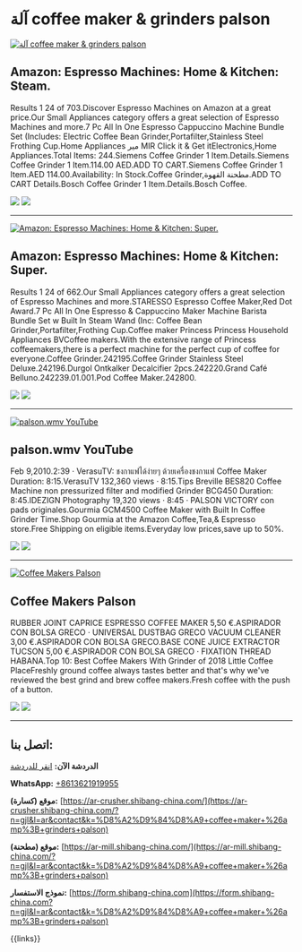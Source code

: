 # آلة coffee maker &amp; grinders palson

<a href="https://swt.shibang-china.com/?n=gjl&l=ar&img&k=%D8%A2%D9%84%D8%A9+coffee+maker+%26amp%3B+grinders+palson" target="_blank">![آلة coffee maker &amp; grinders palson](http://static.shibang-china.com/all-800x300/1503.jpg)</a>

## Amazon: Espresso Machines: Home &amp; Kitchen: Steam.
Results 1 24 of 703.Discover Espresso Machines on Amazon at a great price.Our Small Appliances category offers a great selection of Espresso Machines and more.7 Pc All In One Espresso Cappuccino Machine Bundle Set (Includes: Electric Coffee Bean Grinder,Portafilter,Stainless Steel Frothing Cup.Home Appliances مير MIR Click it &amp; Get itElectronics,Home Appliances.Total Items: 244.Siemens Coffee Grinder 1 Item.Details.Siemens Coffee Grinder 1 Item.114.00 AED.ADD TO CART.Siemens Coffee Grinder 1 Item.AED 114.00.Availability: In Stock.Coffee Grinder,مطحنة القهوة.ADD TO CART Details.Bosch Coffee Grinder 1 Item.Details.Bosch Coffee.


<a href="https://whatsapp.shibangsoft.com/WhatsApp.php" target="_blank" title="WhatsApp">![](http://static.shibang-china.com/icon/whatsapp.png)</a> <a href="https://swt.shibang-china.com/?n=gjl&l=ar&icon&k=%D8%A2%D9%84%D8%A9+coffee+maker+%26amp%3B+grinders+palson" target="_blank">![](http://static.shibang-china.com/icon/chat-ar.png)</a>

---

<a href="https://swt.shibang-china.com/?n=gjl&l=ar&img&k=%D8%A2%D9%84%D8%A9+coffee+maker+%26amp%3B+grinders+palson" target="_blank">![Amazon: Espresso Machines: Home &amp; Kitchen: Super.](http://static.shibang-china.com/all-800x300/839.jpg)</a>

## Amazon: Espresso Machines: Home &amp; Kitchen: Super.
Results 1 24 of 662.Our Small Appliances category offers a great selection of Espresso Machines and more.STARESSO Espresso Coffee Maker,Red Dot Award.7 Pc All In One Espresso &amp; Cappuccino Maker Machine Barista Bundle Set w Built In Steam Wand (Inc: Coffee Bean Grinder,Portafilter,Frothing Cup.Coffee maker Princess Princess Household Appliances BVCoffee makers.With the extensive range of Princess coffeemakers,there is a perfect machine for the perfect cup of coffee for everyone.Coffee Grinder.242195.Coffee Grinder Stainless Steel Deluxe.242196.Durgol Ontkalker Decalcifier 2pcs.242220.Grand Café Belluno.242239.01.001.Pod Coffee Maker.242800.


<a href="https://whatsapp.shibangsoft.com/WhatsApp.php" target="_blank" title="WhatsApp">![](http://static.shibang-china.com/icon/whatsapp.png)</a> <a href="https://swt.shibang-china.com/?n=gjl&l=ar&icon&k=%D8%A2%D9%84%D8%A9+coffee+maker+%26amp%3B+grinders+palson" target="_blank">![](http://static.shibang-china.com/icon/chat-ar.png)</a>

---

<a href="https://swt.shibang-china.com/?n=gjl&l=ar&img&k=%D8%A2%D9%84%D8%A9+coffee+maker+%26amp%3B+grinders+palson" target="_blank">![palson.wmv YouTube](http://static.shibang-china.com/all-800x300/28.jpg)</a>

## palson.wmv YouTube
Feb 9,2010.2:39 &middot; VerasuTV: ชงกาแฟได้ง่ายๆ ด้วยเครื่องชงกาแฟ Coffee Maker Duration: 8:15.VerasuTV 132,360 views &middot; 8:15.Tips Breville BES820 Coffee Machine non pressurized filter and modified Grinder BCG450 Duration: 8:45.IDEZIGN Photography 19,320 views &middot; 8:45 &middot; PALSON VICTORY con pads originales.Gourmia GCM4500 Coffee Maker with Built In Coffee Grinder Time.Shop Gourmia at the Amazon Coffee,Tea,&amp; Espresso store.Free Shipping on eligible items.Everyday low prices,save up to 50%.


<a href="https://whatsapp.shibangsoft.com/WhatsApp.php" target="_blank" title="WhatsApp">![](http://static.shibang-china.com/icon/whatsapp.png)</a> <a href="https://swt.shibang-china.com/?n=gjl&l=ar&icon&k=%D8%A2%D9%84%D8%A9+coffee+maker+%26amp%3B+grinders+palson" target="_blank">![](http://static.shibang-china.com/icon/chat-ar.png)</a>

---

<a href="https://swt.shibang-china.com/?n=gjl&l=ar&img&k=%D8%A2%D9%84%D8%A9+coffee+maker+%26amp%3B+grinders+palson" target="_blank">![Coffee Makers Palson](http://static.shibang-china.com/all-800x300/374.jpg)</a>

## Coffee Makers Palson
RUBBER JOINT CAPRICE ESPRESSO COFFEE MAKER 5,50 €.ASPIRADOR CON BOLSA GRECO &middot; UNIVERSAL DUSTBAG GRECO VACUUM CLEANER 3,00 €.ASPIRADOR CON BOLSA GRECO.BASE CONE JUICE EXTRACTOR TUCSON 5,00 €.ASPIRADOR CON BOLSA GRECO &middot; FIXATION THREAD HABANA.Top 10: Best Coffee Makers With Grinder of 2018 Little Coffee PlaceFreshly ground coffee always tastes better and that&#39;s why we&#39;ve reviewed the best grind and brew coffee makers.Fresh coffee with the push of a button.


<a href="https://whatsapp.shibangsoft.com/WhatsApp.php" target="_blank" title="WhatsApp">![](http://static.shibang-china.com/icon/whatsapp.png)</a> <a href="https://swt.shibang-china.com/?n=gjl&l=ar&icon&k=%D8%A2%D9%84%D8%A9+coffee+maker+%26amp%3B+grinders+palson" target="_blank">![](http://static.shibang-china.com/icon/chat-ar.png)</a>

---
## اتصل بنا:

**الدردشة الآن:** [انقر للدردشة](https://swt.shibang-china.com?n=gjl&l=ar&contact&k=%D8%A2%D9%84%D8%A9+coffee+maker+%26amp%3B+grinders+palson)

**WhatsApp:**  [+8613621919955](https://whatsapp.shibangsoft.com/WhatsApp.php)

**موقع (كسارة):** [https://ar-crusher.shibang-china.com/](https://ar-crusher.shibang-china.com/?n=gjl&l=ar&contact&k=%D8%A2%D9%84%D8%A9+coffee+maker+%26amp%3B+grinders+palson)

**موقع (مطحنة):** [https://ar-mill.shibang-china.com/](https://ar-mill.shibang-china.com/?n=gjl&l=ar&contact&k=%D8%A2%D9%84%D8%A9+coffee+maker+%26amp%3B+grinders+palson)

**نموذج الاستفسار:** [https://form.shibang-china.com](https://form.shibang-china.com?n=gjl&l=ar&contact&k=%D8%A2%D9%84%D8%A9+coffee+maker+%26amp%3B+grinders+palson)

{{links}}